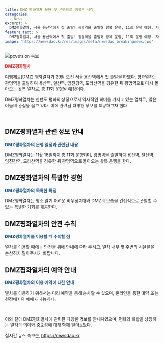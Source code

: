 ```yaml
---
title: DMZ 평화열차 올해 첫 운행으로 행복한 시작
categories:
  - News
excerpt: >
  DMZ평화열차, 서울 용산역에서 첫 출발! 광명역을 출발해 왕복 운행, 11회 운행 예정. 자리에 앉은 이용객들의 모습.
feature_text: >
  DMZ평화열차, 서울 용산역에서 첫 출발! 광명역을 출발해 왕복 운행, 11회 운행 예정. 자리에 앉은 이용객들의 모습.
image: 'https://newsdao.kr/res/images/meta/newsdao_breakingnews.jpg'
---
```


<p><img src="https://newsdao.kr/res/images/meta/newsdao_breakingnews.jpg" alt="pcversion 속보" /></p>

<p><b><span style="color: #ee2323;">DMZ평화열차</span></b></p>

<p>디엠제트(DMZ) 평화열차가 29일 오전 서울 용산역에서 첫 출발을 하였다. 평화열차는 광명역을 출발하여 용산역, 일산역, 임진강역, 도라산역을 경유한 뒤 광명역으로 다시 돌아오는 왕복 열차로, 총 11회 운행될 예정이다.</p>

<p>DMZ평화열차는 한반도 평화의 상징으로서 역사적인 의미를 가지고 있는 열차로, 많은 이들의 관심을 끌고 있다. 이에 관련된 다양한 정보를 제공하고자 한다. </p>

<p data-ke-size="size16">&nbsp;</p>

<h2 data-ke-size="size26">DMZ평화열차 관련 정보 안내</h2>

<p><b><span style="color: #1a5490;">DMZ평화열차의 운행 일정과 관련된 내용</b></p>

<p>DMZ평화열차는 11월 16일까지 총 11회 운행되며, 광명역을 출발하여 용산역, 일산역, 임진강역, 도라산역을 경유한 뒤 광명역으로 돌아오는 왕복 운행을 한다.</p>

<h2 data-ke-size="size26">DMZ평화열차의 특별한 경험</h2>

<p><b><span style="color: #1a5490;">DMZ평화열차의 독특한 특징</b></p>

<p>DMZ평화열차는 평소 알기 어려운 비무장지대와 DMZ의 모습을 간접적으로 관찰할 수 있는 특별한 기회를 제공한다.</p>

<h2 data-ke-size="size26">DMZ평화열차의 안전 수칙</h2>

<p><b><span style="color: #1a5490;">DMZ평화열차를 이용할 때 주의할 점</b></p>

<p>열차를 이용할 때에는 안전을 위해 안내에 따라 주시고, 열차 내부 및 주변의 시설물을 손상하지 말아주시기 바랍니다.</p>

<h2 data-ke-size="size26">DMZ평화열차의 예약 안내</h2>

<p><b><span style="color: #1a5490;">DMZ평화열차의 이용 예약에 대한 안내</b></p>

<p>열차를 이용하기 위해서는 미리 예약을 통해 승차할 수 있으며, 온라인을 통한 예약 또는 현장에서의 예매가 가능하다.</p>

<p data-ke-size="size16">&nbsp;</p>

<p>이와 같이 DMZ평화열차에 관련된 다양한 정보를 안내하였으며, 평화와 화합을 상징하는 열차의 의미와 중요성에 대해 함께 알아보았다.</p>
실시간 뉴스 속보는, <a href="https://newsdao.kr" rel="dofollow">https://newsdao.kr</a>


